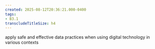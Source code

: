```yaml
---
created: 2025-08-12T20:36:21.000-0400
tags:
- B3.1
transcludeTitleSize: h4
---
```


apply safe and effective data practices when using digital technology in various contexts